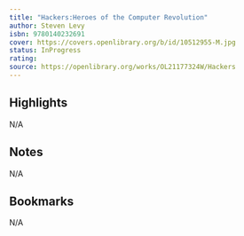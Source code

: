 ```yaml
---
title: "Hackers:Heroes of the Computer Revolution" 
author: Steven Levy
isbn: 9780140232691
cover: https://covers.openlibrary.org/b/id/10512955-M.jpg
status: InProgress
rating: 
source: https://openlibrary.org/works/OL21177324W/Hackers
---
```


## Highlights

N/A

## Notes

N/A

## Bookmarks

N/A